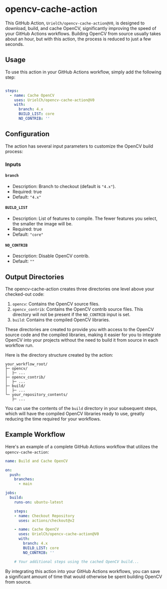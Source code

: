 # opencv-cache-action
This GitHub Action, `UrielCh/opencv-cache-action@V0`, is designed to download, build, and cache OpenCV, significantly improving the speed of your GitHub Actions workflows. Building OpenCV from source usually takes about an hour, but with this action, the process is reduced to just a few seconds.

## Usage
To use this action in your GitHub Actions workflow, simply add the following step:

```yaml

steps:
  - name: Cache OpenCV
    uses: UrielCh/opencv-cache-action@V0
    with:
      branch: 4.x
      BUILD_LIST: core
      NO_CONTRIB: ''
```

## Configuration
The action has several input parameters to customize the OpenCV build process:

### Inputs

#### `branch`
* Description: Branch to checkout (default is `"4.x"`).
* Required: true
* Default: `"4.x"`

#### `BUILD_LIST`
* Description: List of features to compile. The fewer features you select, the smaller the image will be.
* Required: true
* Default: `"core"`

#### `NO_CONTRIB`
* Description: Disable OpenCV contrib.
* Default: `""`


## Output Directories
The opencv-cache-action creates three directories one level above your checked-out code:

1. `opencv`: Contains the OpenCV source files.
1. `opencv_contrib`: Contains the OpenCV contrib source files. This directory will not be present if the `NO_CONTRIB` input is set.
1. `build`: Contains the compiled OpenCV libraries.

These directories are created to provide you with access to the OpenCV source code and the compiled libraries, making it easier for you to integrate OpenCV into your projects without the need to build it from source in each workflow run.

Here is the directory structure created by the action:

```
your_workflow_root/
├─ opencv/
│  ├─ ...
├─ opencv_contrib/
│  ├─ ...
├─ build/
│  ├─ ...
└─ your_repository_contents/
   ├─ ...
```

You can use the contents of the `build` directory in your subsequent steps, which will have the compiled OpenCV libraries ready to use, greatly reducing the time required for your workflows.

## Example Workflow

Here's an example of a complete GitHub Actions workflow that utilizes the `opencv-cache-action`:

```yaml
name: Build and Cache OpenCV

on:
  push:
    branches:
      - main

jobs:
  build:
    runs-on: ubuntu-latest

    steps:
    - name: Checkout Repository
      uses: actions/checkout@v2

    - name: Cache OpenCV
      uses: UrielCh/opencv-cache-action@V0
      with:
        branch: 4.x
        BUILD_LIST: core
        NO_CONTRIB: ''

    # Your additional steps using the cached OpenCV build...
```

By integrating this action into your GitHub Actions workflows, you can save a significant amount of time that would otherwise be spent building OpenCV from source.